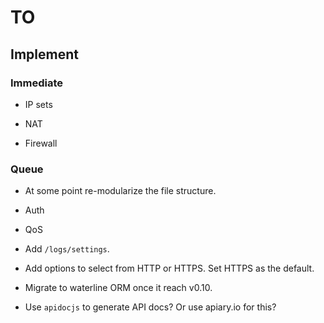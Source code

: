 # TO

## Implement

### Immediate

- IP sets

- NAT

- Firewall

###  Queue

- At some point re-modularize the file structure.

- Auth

- QoS

- Add `/logs/settings`.

- Add options to select from HTTP or HTTPS. Set HTTPS as the default.

- Migrate to waterline ORM once it reach v0.10.

- Use `apidocjs` to generate API docs? Or use apiary.io for this?